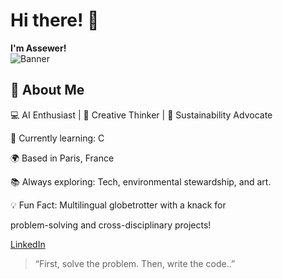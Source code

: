 # Hi there! 👋  
**I'm Assewer!**  
![Banner](https://i.imgur.com/qaCmREc.jpeg)

## 🚀 About Me
 💻 AI Enthusiast | 🎨 Creative Thinker | 🌱 Sustainability Advocate
 
🧠 Currently learning: C 

🌍 Based in Paris, France

📚 Always exploring: Tech, environmental stewardship, and art.

💡 Fun Fact: Multilingual globetrotter with a knack for

   problem-solving and cross-disciplinary projects!


  [LinkedIn](https://www.linkedin.com/in/assewer-abichou/)


> “First, solve the problem. Then, write the code..”
